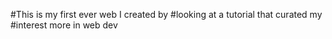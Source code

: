 
#This is my first ever web I created by  #looking at a tutorial that curated my #interest more in web dev
